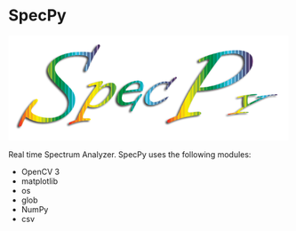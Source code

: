 # SpecPy
![SpecPy](https://github.com/jsbarbosa/SpecPy/blob/master/SpecPy.png)

Real time Spectrum Analyzer.
SpecPy uses the following modules:
- OpenCV 3
- matplotlib
- os
- glob
- NumPy
- csv
